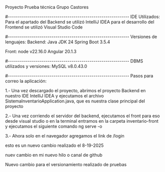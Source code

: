 Proyecto Prueba técnica Grupo Castores

#-------------------------------------------------------------
IDE Utilizados:
Para el apartado del Backend se utilizó IntelliJ IDEA
para el desarrollo del Frontend se utilizó Visual Studio Code

#-------------------------------------------------------------
Versiones de lenguajes:
Backend: 
  Java JDK 24
  Spring Boot 3.5.4

Front:
  node v22.16.0
  Angular 20.1.3

#-------------------------------------------------------------
DBMS utilizados y versiones:
MySQL v8.0.43.0

#-------------------------------------------------------------
Pasos para correo la aplicación:

1.- Una vez descargado el proyecto, abrimos el proyecto Backend en nuestro IDE IntelliJ IDEA 
y ejecutamos el archivo SistemaInventarioApplication.java, que es nuestra clase principal del proyecto

2.- Una vez corriendo el servidor del backend, ejecutamos el front para eso desde visual studio 
o en la terminal entramos en la carpeta inventario-front y ejecutamos el siguiente comando
  ng serve -o

3.- Ahora solo en el navegador agregamos el link de /login



esto es un nuevo cambio realizado el 8-19-2025

nuev cambio en mi nuevo hilo o canal de github


Nuevo cambio para el versionamiento realizado de pruebas
